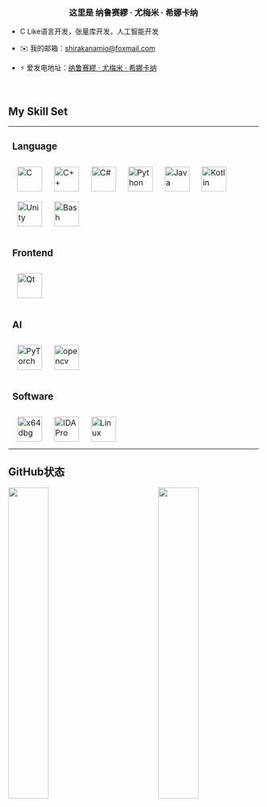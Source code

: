 ### <div align="center">这里是 纳鲁赛繆 · 尤梅米 · 希娜卡纳</div>  


- C Like语言开发，张量库开发，人工智能开发
  
- ✉️ 我的邮箱：shirakanamio@foxmail.com

- ⚡ 爱发电地址：[纳鲁赛繆 · 尤梅米 · 希娜卡纳](https://afdian.net/a/NaruseMioShirakana)
  

<br/>  


## My Skill Set  

<table>
  <tr>
    <td valign="top" width="100%">
      <div align="left">
        <h3>Language</h3>
        <a href="https://www.cprogramming.com/" target="_blank"><img style="margin: 10px" src="https://profilinator.rishav.dev/skills-assets/c-original.svg" alt="C" height="50" /></a> 
        <a href="https://www.cplusplus.com/" target="_blank"><img style="margin: 10px" src="https://profilinator.rishav.dev/skills-assets/cplusplus-original.svg" alt="C++" height="50" /></a>  
        <a href="https://docs.microsoft.com/en-us/dotnet/csharp/" target="_blank"><img style="margin: 10px" src="https://profilinator.rishav.dev/skills-assets/csharp-original.svg" alt="C#" height="50" /></a>  
        <a href="https://www.python.org/" target="_blank"><img style="margin: 10px" src="https://profilinator.rishav.dev/skills-assets/python-original.svg" alt="Python" height="50" /></a> 
        <a href="https://www.java.com/" target="_blank"><img style="margin: 10px" src="https://profilinator.rishav.dev/skills-assets/java-original-wordmark.svg" alt="Java" height="50" /></a>  
        <a href="https://kotlinlang.org/" target="_blank"><img style="margin: 10px" src="https://profilinator.rishav.dev/skills-assets/kotlinlang-icon.svg" alt="Kotlin" height="50" /></a>
        <a href="https://unity.com/" target="_blank"><img style="margin: 10px" src="https://profilinator.rishav.dev/skills-assets/unity.png" alt="Unity" height="50" /></a> 
        <a href="https://www.gnu.org/software/bash/" target="_blank"><img style="margin: 10px" src="https://profilinator.rishav.dev/skills-assets/gnu_bash-icon.svg" alt="Bash" height="50" /></a>
      </div>
    </td>
  </tr>
  <tr>
    <td valign="top" width="100%">
      <div align="left">
        <h3>Frontend</h3>
        <a href="https://www.qt.io/" target="_blank"><img style="margin: 10px" src="https://upload.wikimedia.org/wikipedia/commons/0/0b/Qt_logo_2016.svg" alt="Qt" height="50" /></a>
      </div>
    </td>
  </tr>
  <tr>
    <td valign="top" width="100%">
      <div align="left">
        <h3>AI</h3>
        <a href="https://pytorch.org/" target="_blank"><img style="margin: 10px" src="https://profilinator.rishav.dev/skills-assets/pytorch-icon.svg" alt="PyTorch" height="50" /></a>  
        <a href="https://opencv.org/" target="_blank"><img style="margin: 10px" src="https://www.vectorlogo.zone/logos/opencv/opencv-icon.svg" alt="opencv" height="50" /></a>
      </div>
    </td>
  </tr>
  <tr>
    <td valign="top" width="100%">
      <div align="left">
        <h3>Software</h3>
        <a href="https://github.com/x64dbg/x64dbg" target="_blank"><img style="margin: 10px" src="https://avatars.githubusercontent.com/u/7937360?s=48&v=4" alt="x64dbg" height="50" /></a>  
        <a href="https://hex-rays.com/" target="_blank"><img style="margin: 10px" src="https://s2.loli.net/2024/11/11/Db1mXGwurH4pcFK.jpg" alt="IDA Pro" height="50" /></a>  
        <a href="https://www.linux.org/" target="_blank"><img style="margin: 10px" src="https://profilinator.rishav.dev/skills-assets/linux-original.svg" alt="Linux" height="50" /></a>   
      </div>
    </td>
  </tr>
</table>

## GitHub状态 


<img src="https://github-readme-stats.vercel.app/api?username=NaruseMioShirakana&show_icons=true&count_private=true&hide_border=true" align="right" width="40%"/>

<img src="https://github-readme-stats.vercel.app/api/top-langs/?username=NaruseMioShirakana&hide_border=true&layout=compact&count_private=true" align="left" width="40%" />  

